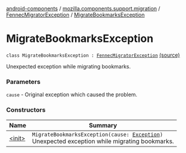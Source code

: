 [android-components](../../../index.md) / [mozilla.components.support.migration](../../index.md) / [FennecMigratorException](../index.md) / [MigrateBookmarksException](./index.md)

# MigrateBookmarksException

`class MigrateBookmarksException : `[`FennecMigratorException`](../index.md) [(source)](https://github.com/mozilla-mobile/android-components/blob/master/components/support/migration/src/main/java/mozilla/components/support/migration/FennecMigrator.kt#L131)

Unexpected exception while migrating bookmarks.

### Parameters

`cause` - Original exception which caused the problem.

### Constructors

| Name | Summary |
|---|---|
| [&lt;init&gt;](-init-.md) | `MigrateBookmarksException(cause: `[`Exception`](https://developer.android.com/reference/java/lang/Exception.html)`)`<br>Unexpected exception while migrating bookmarks. |
